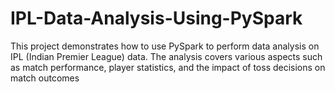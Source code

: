 # IPL-Data-Analysis-Using-PySpark
This project demonstrates how to use PySpark to perform data analysis on IPL (Indian Premier League) data. The analysis covers various aspects such as match performance, player statistics, and the impact of toss decisions on match outcomes
